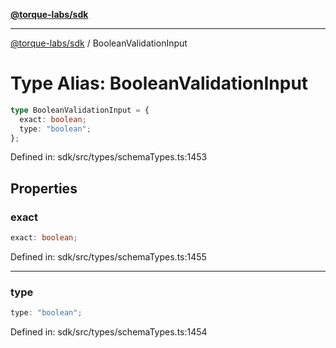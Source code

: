 [**@torque-labs/sdk**](../README.md)

***

[@torque-labs/sdk](../README.md) / BooleanValidationInput

# Type Alias: BooleanValidationInput

```ts
type BooleanValidationInput = {
  exact: boolean;
  type: "boolean";
};
```

Defined in: sdk/src/types/schemaTypes.ts:1453

## Properties

### exact

```ts
exact: boolean;
```

Defined in: sdk/src/types/schemaTypes.ts:1455

***

### type

```ts
type: "boolean";
```

Defined in: sdk/src/types/schemaTypes.ts:1454
